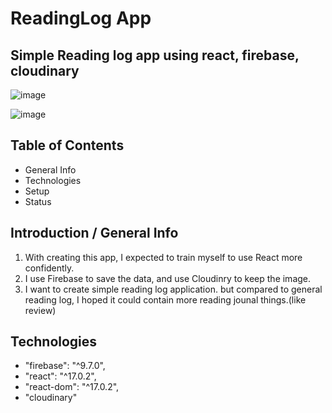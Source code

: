 # ReadingLog App

## Simple Reading log app using react, firebase, cloudinary

![image](https://user-images.githubusercontent.com/45444757/169998926-7a9f4738-f96b-46a8-abd2-10117dafd1c6.png)

![image](https://user-images.githubusercontent.com/45444757/169995770-c3849efd-16af-4e09-b216-e524d3d0c760.png)

## Table of Contents

- General Info
- Technologies
- Setup
- Status

## Introduction / General Info
1. With creating this app, I expected to train myself to use React more confidently.
2. I use Firebase to save the data, and use Cloudinry to keep the image.
3. I want to create simple reading log application. but compared to general reading log, I hoped it could contain more reading jounal things.(like review)


## Technologies
- "firebase": "^9.7.0",
- "react": "^17.0.2",
- "react-dom": "^17.0.2",
- "cloudinary"




